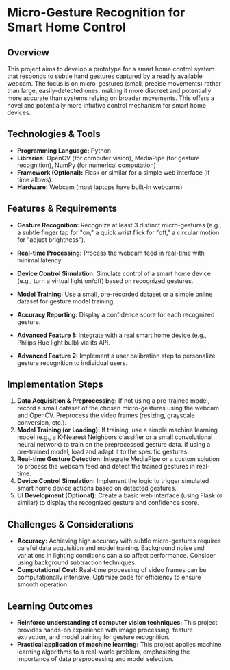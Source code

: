 # Micro-Gesture Recognition for Smart Home Control

## Overview
This project aims to develop a prototype for a smart home control system that responds to subtle hand gestures captured by a readily available webcam.  The focus is on micro-gestures (small, precise movements) rather than large, easily-detected ones, making it more discreet and potentially more accurate than systems relying on broader movements.  This offers a novel and potentially more intuitive control mechanism for smart home devices.

## Technologies & Tools
- **Programming Language:** Python
- **Libraries:** OpenCV (for computer vision), MediaPipe (for gesture recognition),  NumPy (for numerical computation)
- **Framework (Optional):** Flask or similar for a simple web interface (if time allows).
- **Hardware:** Webcam (most laptops have built-in webcams)

## Features & Requirements
- **Gesture Recognition:** Recognize at least 3 distinct micro-gestures (e.g., a subtle finger tap for "on," a quick wrist flick for "off," a circular motion for "adjust brightness").
- **Real-time Processing:** Process the webcam feed in real-time with minimal latency.
- **Device Control Simulation:** Simulate control of a smart home device (e.g., turn a virtual light on/off) based on recognized gestures.
- **Model Training:**  Use a small, pre-recorded dataset or a simple online dataset for gesture model training.
- **Accuracy Reporting:**  Display a confidence score for each recognized gesture.


- **Advanced Feature 1:** Integrate with a real smart home device (e.g., Philips Hue light bulb) via its API.
- **Advanced Feature 2:** Implement a user calibration step to personalize gesture recognition to individual users.


## Implementation Steps
1. **Data Acquisition & Preprocessing:** If not using a pre-trained model, record a small dataset of the chosen micro-gestures using the webcam and OpenCV. Preprocess the video frames (resizing, grayscale conversion, etc.).
2. **Model Training (or Loading):** If training, use a simple machine learning model (e.g., a K-Nearest Neighbors classifier or a small convolutional neural network) to train on the preprocessed gesture data. If using a pre-trained model, load and adapt it to the specific gestures.
3. **Real-time Gesture Detection:** Integrate MediaPipe or a custom solution to process the webcam feed and detect the trained gestures in real-time.
4. **Device Control Simulation:** Implement the logic to trigger simulated smart home device actions based on detected gestures.
5. **UI Development (Optional):** Create a basic web interface (using Flask or similar) to display the recognized gesture and confidence score.


## Challenges & Considerations
- **Accuracy:** Achieving high accuracy with subtle micro-gestures requires careful data acquisition and model training. Background noise and variations in lighting conditions can also affect performance.  Consider using background subtraction techniques.
- **Computational Cost:** Real-time processing of video frames can be computationally intensive. Optimize code for efficiency to ensure smooth operation.


## Learning Outcomes
- **Reinforce understanding of computer vision techniques:** This project provides hands-on experience with image processing, feature extraction, and model training for gesture recognition.
- **Practical application of machine learning:**  This project applies machine learning algorithms to a real-world problem, emphasizing the importance of data preprocessing and model selection.

